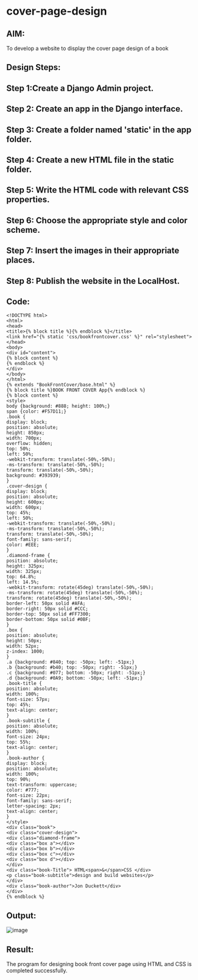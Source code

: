# cover-page-design
## AIM:
To develop a website to display the cover page design of a book


## Design Steps:


## Step 1:Create a Django Admin project.
## Step 2: Create an app in the Django interface.
## Step 3: Create a folder named 'static' in the app folder.
## Step 4: Create a new HTML file in the static folder.
## Step 5: Write the HTML code with relevant CSS properties.
## Step 6: Choose the appropriate style and color scheme.
## Step 7: Insert the images in their appropriate places.
## Step 8: Publish the website in the LocalHost.

## Code:
``````
<!DOCTYPE html>
<html>
<head>
<title>{% block title %}{% endblock %}</title>
<link href="{% static 'css/bookfrontcover.css' %}" rel="stylesheet">
</head>
<body>
<div id="content">
{% block content %}
{% endblock %}
</div>
</body>
</html>
{% extends "BookFrontCover/base.html" %}
{% block title %}BOOK FRONT COVER App{% endblock %}
{% block content %}
<style>
body {background: #888; height: 100%;}
span {color: #F57D11;}
.book {
display: block;
position: absolute;
height: 850px;
width: 700px;
overflow: hidden;
top: 50%;
left: 50%;
-webkit-transform: translate(-50%,-50%);
-ms-transform: translate(-50%,-50%);
transform: translate(-50%,-50%);
background: #393939;
}
.cover-design {
display: block;
position: absolute;
height: 600px;
width: 600px;
top: 45%;
left: 50%;
-webkit-transform: translate(-50%,-50%);
-ms-transform: translate(-50%,-50%);
transform: translate(-50%,-50%);
font-family: sans-serif;
color: #EEE;
}
.diamond-frame {
position: absolute;
height: 325px;
width: 325px;
top: 64.8%;
left: 14.5%;
-webkit-transform: rotate(45deg) translate(-50%,-50%);
-ms-transform: rotate(45deg) translate(-50%,-50%);
transform: rotate(45deg) translate(-50%,-50%);
border-left: 50px solid #AFA;
border-right: 50px solid #CCC;
border-top: 50px solid #FF7300;
border-bottom: 50px solid #0BF;
}
.box {
position: absolute;
height: 50px;
width: 52px;
z-index: 1000;
}
.a {background: #840; top: -50px; left: -51px;}
.b {background: #b40; top: -50px; right: -51px;}
.c {background: #077; bottom: -50px; right: -51px;}
.d {background: #0A9; bottom: -50px; left: -51px;}
.book-title {
position: absolute;
width: 100%;
font-size: 57px;
top: 45%;
text-align: center;
}
.book-subtitle {
position: absolute;
width: 100%;
font-size: 24px;
top: 55%;
text-align: center;
}
.book-author {
display: block;
position: absolute;
width: 100%;
top: 90%;
text-transform: uppercase;
color: #777;
font-size: 22px;
font-family: sans-serif;
letter-spacing: 2px;
text-align: center;
}
</style>
<div class="book">
<div class="cover-design">
<div class="diamond-frame">
<div class="box a"></div>
<div class="box b"></div>
<div class="box c"></div>
<div class="box d"></div>
</div>
<div class="book-Title"> HTML<span>&</span>CSS </div>
<p class="book-subtitle">design and build websites</p>
</div>
<div class="book-author">Jon Duckett</div>
</div>
{% endblock %}
``````
## Output:
![image](https://github.com/ligneshwar/cover-page-design/assets/149365037/a2090380-7638-47f8-959f-3486a4801285)

## Result:
The program for designing book front cover page using HTML and CSS is completed successfully.
